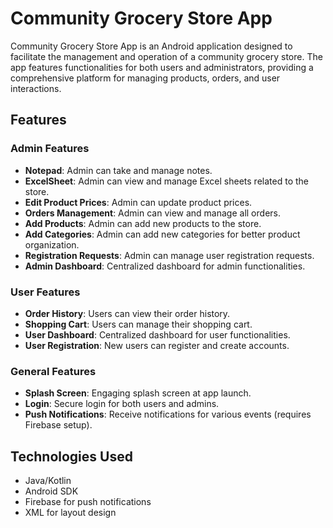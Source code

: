 # Community Grocery Store App

Community Grocery Store App is an Android application designed to facilitate the management and operation of a community grocery store. The app features functionalities for both users and administrators, providing a comprehensive platform for managing products, orders, and user interactions.

## Features

### Admin Features

- **Notepad**: Admin can take and manage notes.
- **ExcelSheet**: Admin can view and manage Excel sheets related to the store.
- **Edit Product Prices**: Admin can update product prices.
- **Orders Management**: Admin can view and manage all orders.
- **Add Products**: Admin can add new products to the store.
- **Add Categories**: Admin can add new categories for better product organization.
- **Registration Requests**: Admin can manage user registration requests.
- **Admin Dashboard**: Centralized dashboard for admin functionalities.

### User Features

- **Order History**: Users can view their order history.
- **Shopping Cart**: Users can manage their shopping cart.
- **User Dashboard**: Centralized dashboard for user functionalities.
- **User Registration**: New users can register and create accounts.

### General Features

- **Splash Screen**: Engaging splash screen at app launch.
- **Login**: Secure login for both users and admins.
- **Push Notifications**: Receive notifications for various events (requires Firebase setup).

## Technologies Used

- Java/Kotlin
- Android SDK
- Firebase for push notifications
- XML for layout design
